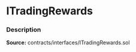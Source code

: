 # ITradingRewards

### Description <a id="description"></a>

**Source:** contracts/interfaces/ITradingRewards.sol

